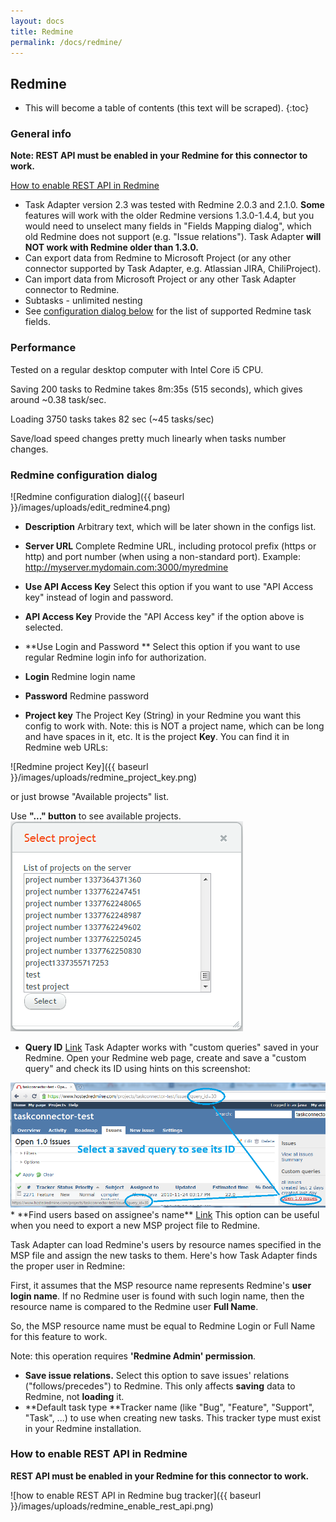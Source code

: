 ```yaml
---
layout: docs
title: Redmine
permalink: /docs/redmine/
---
```


## Redmine

* This will become a table of contents (this text will be scraped).
{:toc}

### General info

**Note: REST API must be enabled in your Redmine for this connector to work.**

<a href="#rest_api">How to enable REST API in Redmine</a>

* Task Adapter version 2.3 was tested with Redmine 2.0.3 and 2.1.0.
 **Some** features will work with the older Redmine versions 1.3.0-1.4.4, but you would need to unselect
 many fields in "Fields Mapping dialog", which old Redmine does not support (e.g. "Issue relations").
 Task Adapter **will NOT work with Redmine older than 1.3.0.**
* Can export data from Redmine to Microsoft Project (or any other connector supported by Task Adapter,
 e.g. Atlassian JIRA, ChiliProject).
* Can import data from Microsoft Project or any other Task Adapter connector to Redmine.
* Subtasks - unlimited nesting
* See <a href="#dialog">configuration dialog below</a> for the list of supported Redmine task fields.

### Performance

Tested on a regular desktop computer with Intel Core i5 CPU.

Saving 200 tasks to Redmine takes 8m:35s (515 seconds), which gives around ~0.38 task/sec.

Loading 3750 tasks takes 82 sec (~45 tasks/sec)

Save/load speed changes pretty much linearly when tasks number changes.

### Redmine configuration dialog

![Redmine configuration dialog]({{ baseurl }}/images/uploads/edit_redmine4.png)

* **Description** Arbitrary text, which will be later shown in the configs list.

* **Server URL** Complete Redmine URL, including protocol prefix (https or http) and port number (when using a non-standard port).
 Example: http://myserver.mydomain.com:3000/myredmine

* **Use API Access Key** Select this option if you want to use "API Access key" instead of login and password.

* **API Access Key** Provide the "API Access key" if the option above is selected.

* **Use Login and Password ** Select this option if you want to use regular Redmine login info for authorization.

* **Login** Redmine login name

* **Password** Redmine password

* **Project key** The Project Key (String) in your Redmine you want this config to work with.
  Note: this is NOT a project name, which can be long and have spaces in it, etc.
  It is the project **Key**. You can find it in Redmine web URLs:

![Redmine project Key]({{ baseurl }}/images/uploads/redmine_project_key.png)

or just browse "Available projects" list.

Use **"..." button** to see available projects.
<img src="/images/uploads/select_project.png" alt="select Redmine project"/>

* **<a id="query_id" name="query_id"></a>Query ID** <a href="#query_id">Link</a>
Task Adapter works with "custom queries" saved in your Redmine.
Open your Redmine web page, create and save a "custom query" and check its ID using hints on this screenshot:

<img src="/images/uploads/where_to_find_query_id_in_redmine.png" alt="find saved query ID in Redmine" />
* <a name="find_assignees"></a>**Find users based on assignee's name** <a href="#find_assignees">Link</a>
 This option can be useful when you need to export a new MSP project file to Redmine.

Task Adapter can load Redmine's users by resource names specified in the MSP file and assign the new tasks to them.
Here's how Task Adapter finds the proper user in Redmine:

First, it assumes that the MSP resource name represents Redmine's **user login name**.
If no Redmine user is found with such login name, then the resource name is compared to the Redmine user **Full Name**.

So, the MSP resource name must be equal to Redmine Login or Full Name for this feature to work.

Note: this operation requires **'Redmine Admin' permission**.
* **Save issue relations.** Select this option to save issues' relations ("follows/precedes") to Redmine.
 This only affects **saving** data to Redmine, not **loading** it.
* **Default task type **Tracker name (like "Bug", "Feature", "Support", "Task", ...) to use when creating new tasks.
This tracker type must exist in your Redmine installation.

### How to enable REST API in Redmine

**REST API must be enabled in your Redmine for this connector to work.**

![how to enable REST API in Redmine bug tracker]({{ baseurl }}/images/uploads/redmine_enable_rest_api.png)


